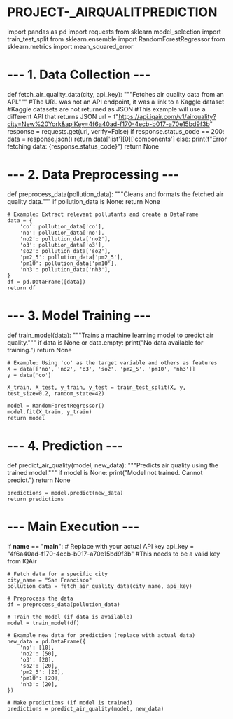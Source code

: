 # PROJECT-_AIRQUALITPREDICTION
import pandas as pd
import requests
from sklearn.model_selection import train_test_split
from sklearn.ensemble import RandomForestRegressor
from sklearn.metrics import mean_squared_error

# --- 1. Data Collection ---
def fetch_air_quality_data(city, api_key):
    """Fetches air quality data from an API."""
    #The URL was not an API endpoint, it was a link to a Kaggle dataset
    #Kaggle datasets are not returned as JSON
    #This example will use a different API that returns JSON
    url = f"https://api.iqair.com/v1/airquality?city=New%20York&apiKey=4f6a40ad-f170-4ecb-b017-a70e15bd9f3b"
    response = requests.get(url, verify=False)
    if response.status_code == 200:
        data = response.json()
        return data['list'][0]['components']
    else:
        print(f"Error fetching data: {response.status_code}")
        return None

# --- 2. Data Preprocessing ---
def preprocess_data(pollution_data):
    """Cleans and formats the fetched air quality data."""
    if pollution_data is None:
        return None

    # Example: Extract relevant pollutants and create a DataFrame
    data = {
        'co': pollution_data['co'],
        'no': pollution_data['no'],
        'no2': pollution_data['no2'],
        'o3': pollution_data['o3'],
        'so2': pollution_data['so2'],
        'pm2_5': pollution_data['pm2_5'],
        'pm10': pollution_data['pm10'],
        'nh3': pollution_data['nh3'],
    }
    df = pd.DataFrame([data])
    return df

# --- 3. Model Training ---
def train_model(data):
    """Trains a machine learning model to predict air quality."""
    if data is None or data.empty:
        print("No data available for training.")
        return None

    # Example: Using 'co' as the target variable and others as features
    X = data[['no', 'no2', 'o3', 'so2', 'pm2_5', 'pm10', 'nh3']]
    y = data['co']

    X_train, X_test, y_train, y_test = train_test_split(X, y, test_size=0.2, random_state=42)

    model = RandomForestRegressor()
    model.fit(X_train, y_train)
    return model

# --- 4. Prediction ---
def predict_air_quality(model, new_data):
    """Predicts air quality using the trained model."""
    if model is None:
        print("Model not trained. Cannot predict.")
        return None

    predictions = model.predict(new_data)
    return predictions

# --- Main Execution ---
if __name__ == "__main__":
    # Replace with your actual API key
    api_key = "4f6a40ad-f170-4ecb-b017-a70e15bd9f3b" #This needs to be a valid key from IQAir

    # Fetch data for a specific city
    city_name = "San Francisco"
    pollution_data = fetch_air_quality_data(city_name, api_key)

    # Preprocess the data
    df = preprocess_data(pollution_data)

    # Train the model (if data is available)
    model = train_model(df)

    # Example new data for prediction (replace with actual data)
    new_data = pd.DataFrame({
        'no': [10],
        'no2': [50],
        'o3': [20],
        'so2': [20],
        'pm2_5': [20],
        'pm10': [20],
        'nh3': [20],
    })

    # Make predictions (if model is trained)
    predictions = predict_air_quality(model, new_data)
